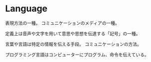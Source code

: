 # Language

表現方法の一種。
コミュニケーションのメディアの一種。

定義上は音声や文字を用いて意思や思想を伝達する「記号」の一種。

言葉や言語は特定の情報を伝える手段。
コミュニケーションの方法。

プログラミング言語はコンピューターにプログラム、命令を伝えている。
